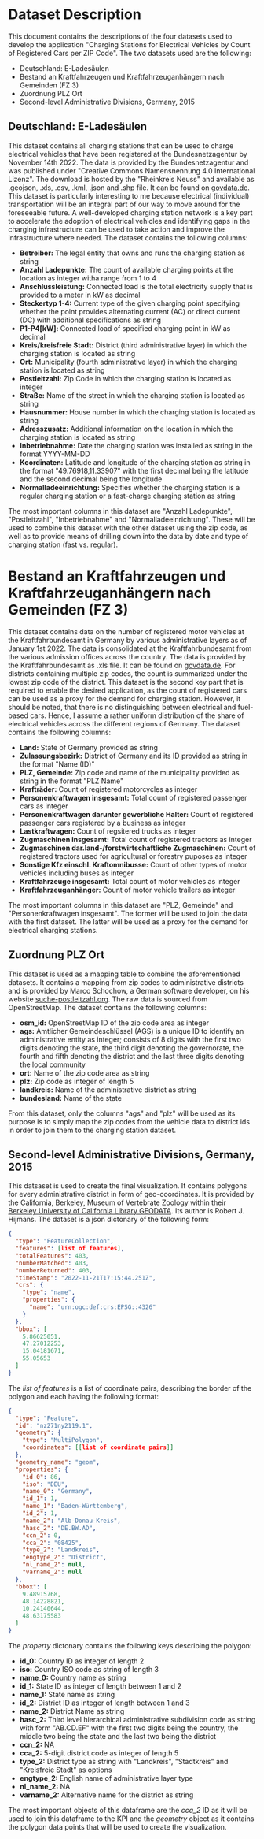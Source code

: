 # Dataset Description

This document contains the descriptions of the four datasets used to develop the application "Charging Stations for Electrical Vehicles by Count of Registered Cars per ZIP Code". The two datasets used are the following:
- Deutschland: E-Ladesäulen
- Bestand an Kraftfahrzeugen und Kraftfahrzeuganhängern nach Gemeinden (FZ 3)
- Zuordnung PLZ Ort
- Second-level Administrative Divisions, Germany, 2015

## Deutschland: E-Ladesäulen
This dataset contains all charging stations that can be used to charge electrical vehicles that have been registered at the Bundesnetzagentur by November 14th 2022. The data is provided by the Bundesnetzagentur and was published under "Creative Commons Namensnennung 4.0 International Lizenz". The download is hosted by the "Rheinkreis Neuss" and available as .geojson, .xls, .csv, .kml, .json and .shp file. It can be found on [govdata.de](https://www.govdata.de/web/guest/suchen/-/details/deutschland-e-ladesaulenf635c).
This dataset is particularly interesting to me because electrical (individual) transportation will be an integral part of our way to move around for the foreseeable future. A well-developed charging station network is a key part to accelerate the adoption of electrical vehicles and identifying gaps in the charging infrastructure can be used to take action and improve the infrastructure where needed. 
The dataset contains the following columns:
- **Betreiber:** The legal entity that owns and runs the charging station as string
- **Anzahl Ladepunkte:** The count of available charging points at the location as integer witha range from 1 to 4
- **Anschlussleistung:** Connected load is the total electricity supply that is provided to a meter in kW as decimal
- **Steckertyp 1-4:** Current type of the given charging point specifying whether the point provides alternating current (AC) or direct current (DC) with additional specifications as string
- **P1-P4[kW]:** Connected load of specified charging point in kW as decimal
- **Kreis/kreisfreie Stadt:** District (third administrative layer) in which the charging station is located as string
- **Ort:** Municipality (fourth administrative layer) in which the charging station is located as string
- **Postleitzahl:** Zip Code in which the charging station is located as integer
- **Straße:** Name of the street in which the charging station is located as string
- **Hausnummer:** House number in which the charging station is located as string
- **Adresszusatz:** Additional information on the location in which the charging station is located as string
- **Inbetriebnahme:** Date the charging station was installed as string in the format YYYY-MM-DD
- **Koordinaten:** Latitude and longitude of the charging station as string in the format "49.76918,11.33907" with the first decimal being the latitude and the second decimal being the longitude
- **Normalladeeinrichtung:** Specifies whether the charging station is a regular charging station or a fast-charge charging station as string

The most important columns in this dataset are "Anzahl Ladepunkte", "Postleitzahl", "Inbetriebnahme" and "Normalladeeinrichtung". These will be used to combine this dataset with the other dataset using the zip code, as well as to provide means of drilling down into the data by date and type of charging station (fast vs. regular).

# Bestand an Kraftfahrzeugen und Kraftfahrzeuganhängern nach Gemeinden (FZ 3)
This dataset contains data on the number of registered motor vehicles at the Kraftfahrbundesamt in Germany by various administrative layers as of January 1st 2022. The data is consolidated at the Kraftfahrbundesamt from the various admission offices across the country. The data is provided by the Kraftfahrbundesamt as .xls file. It can be found on [govdata.de](https://www.govdata.de/web/guest/suchen/-/details/bestand-an-kraftfahrzeugen-und-kraftfahrzeuganhangern-nach-gemeinden-fz-3). For districts containing multiple zip codes, the count is summarized under the lowest zip code of the district.
This dataset is the second key part that is required to enable the desired application, as the count of registered cars can be used as a proxy for the demand for charging station. However, it should be noted, that there is no distinguishing between electrical and fuel-based cars. Hence, I assume a rather uniform distribution of the share of electrical vehicles across the different regions of Germany.
The dataset contains the following columns:
- **Land:** State of Germany provided as string
- **Zulassungsbezirk:** District of Germany and its ID provided as string in the format "Name (ID)"
- **PLZ, Gemeinde:** Zip code and name of the municipality provided as string in the format "PLZ  Name"
- **Krafträder:** Count of registered motorcycles as integer
- **Personenkraftwagen insgesamt:** Total count of registered passenger cars as integer
- **Personenkraftwagen darunter gewerbliche Halter:** Count of registered passenger cars registered by a business as integer
- **Lastkraftwagen:** Count of regsitered trucks as integer
- **Zugmaschinen insgesamt:** Total count of registered tractors as integer
- **Zugmaschinen dar.land-/forstwirtschaftliche Zugmaschinen:** Count of registered tractors used for agricultural or forestry puposes as integer
- **Sonstige Kfz einschl. Kraftomnibusse:** Count of other types of motor vehicles including buses as integer
- **Kraftfahrzeuge insgesamt:** Total count of motor vehicles as integer
- **Kraftfahrzeuganhänger:** Count of motor vehicle trailers as integer

The most important columns in this dataset are "PLZ, Gemeinde" and "Personenkraftwagen insgesamt". The former will be used to join the data with the first dataset. The latter will be used as a proxy for the demand for electrical charging stations.

## Zuordnung PLZ Ort
This dataset is used as a mapping table to combine the aforementioned datasets. It contains a mapping from zip codes to administrative districts and is provided by Marco Schochow, a German software developer, on his website [suche-postleitzahl.org](https://www.suche-postleitzahl.org/downloads). The raw data is sourced from OpenStreetMap.
The dataset contains the following columns:
- **osm_id:** OpenStreetMap ID of the zip code area as integer
- **ags:** Amtlicher Gemeindeschlüssel (AGS) is a unique ID to identify an administrative entity as integer; consists of 8 digits with the first two digits denoting the state, the third digit denoting the governorate, the fourth and fifth denoting the district and the last three digits denoting the local community
- **ort:** Name of the zip code area as string
- **plz:** Zip code as integer of length 5
- **landkreis:** Name of the administrative district as string
- **bundesland:** Name of the state

From this dataset, only the columns "ags" and "plz" will be used as its purpose is to simply map the zip codes from the vehicle data to district ids in order to join them to the charging station dataset.

## Second-level Administrative Divisions, Germany, 2015
This datsaset is used to create the final visualization. It contains polygons for every administrative district in form of geo-coordinates. It is provided by the California,  Berkeley, Museum of Vertebrate Zoology within their [Berkeley University of California Library GEODATA](https://geodata.lib.berkeley.edu/catalog/stanford-nz271ny2119). Its author is Robert J. Hijmans.
The dataset is a json dictonary of the following form:
```json
{
  "type": "FeatureCollection",
  "features": [list of features],
  "totalFeatures": 403,
  "numberMatched": 403,
  "numberReturned": 403,
  "timeStamp": "2022-11-21T17:15:44.251Z",
  "crs": {
    "type": "name",
    "properties": {
      "name": "urn:ogc:def:crs:EPSG::4326"
    }
  },
  "bbox": [
    5.86625051,
    47.27012253,
    15.04181671,
    55.05653
  ]
}
```
The *list of features* is a list of coordinate pairs, describing the border of the polygon and each having the following format:
```json
{
  "type": "Feature",
  "id": "nz271ny2119.1",
  "geometry": {
    "type": "MultiPolygon",
    "coordinates": [[list of coordinate pairs]]
  },
  "geometry_name": "geom",
  "properties": {
    "id_0": 86,
    "iso": "DEU",
    "name_0": "Germany",
    "id_1": 1,
    "name_1": "Baden-Württemberg",
    "id_2": 1,
    "name_2": "Alb-Donau-Kreis",
    "hasc_2": "DE.BW.AD",
    "ccn_2": 0,
    "cca_2": "08425",
    "type_2": "Landkreis",
    "engtype_2": "District",
    "nl_name_2": null,
    "varname_2": null
  },
  "bbox": [
    9.48915768,
    48.14228821,
    10.24140644,
    48.63175583
  ]
}
```
The *property* dictonary contains the following keys describing the polygon:
- **id_0:** Country ID as integer of length 2
- **iso:** Country ISO code as string of length 3
- **name_0:** Country name as string
- **id_1:** State ID as integer of length between 1 and 2
- **name_1:** State name as string 
- **id_2:** District ID as integer of length between 1 and 3
- **name_2:** District Name as string
- **hasc_2:** Third level hierarchical administrative subdivision code as string with form "AB.CD.EF" with the first two digits being the country, the middle two being the state and the last two being the district 
- **ccn_2:** NA
- **cca_2:** 5-digit district code as integer of length 5
- **type_2:** District type as string with "Landkreis", "Stadtkreis" and "Kreisfreie Stadt" as options
- **engtype_2:** English name of administrative layer type
- **nl_name_2:** NA
- **varname_2:** Alternative name for the district as string

The most important objects of this dataframe are the *cca_2* ID as it will be used to join this dataframe to the KPI and the *geometry* object as it contains the polygon data points that will be used to create the visualization.
